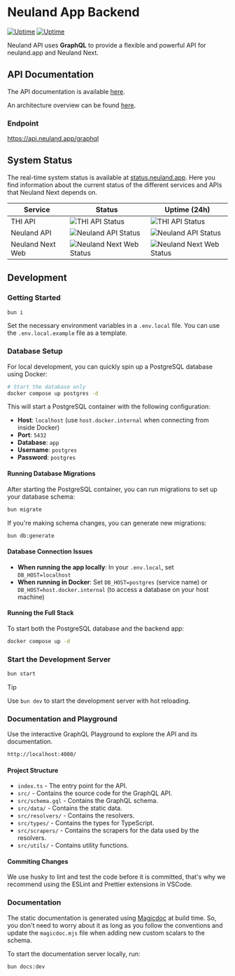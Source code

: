 # Neuland App Backend

[![Uptime](https://status.neuland.app/api/badge/6/uptime/24)](https://status.neuland.app)
[![Uptime](https://status.neuland.app/api/badge/6/avg-response/24)](https://status.neuland.app)

Neuland API uses **GraphQL** to provide a flexible and powerful API for neuland.app and Neuland Next.

## API Documentation

The API documentation is available [here](https://api.neuland.app/).

An architecture overview can be found [here](https://neuland.app/docs/contribute/architecture).

### Endpoint

<https://api.neuland.app/graphql>

## System Status

The real-time system status is available at [status.neuland.app](https://status.neuland.app). Here you find information about the current status of the different services and APIs that Neuland Next depends on.

| Service          | Status                                                                                       | Uptime (24h)                                                                                 |
| ---------------- | -------------------------------------------------------------------------------------------- | -------------------------------------------------------------------------------------------- |
| THI API          | ![THI API Status](https://status.neuland.app/api/badge/9/status?upColor=%2331c753)           | ![THI API Status](https://status.neuland.app/api/badge/9/uptime?upColor=%2331c753)           |
| Neuland API      | ![Neuland API Status](https://status.neuland.app/api/badge/6/status?upColor=%2331c753)       | ![Neuland API Status](https://status.neuland.app/api/badge/6/uptime?upColor=%2331c753)       |
| Neuland Next Web | ![Neuland Next Web Status](https://status.neuland.app/api/badge/27/status?upColor=%2331c753) | ![Neuland Next Web Status](https://status.neuland.app/api/badge/27/uptime?upColor=%2331c753) |

## Development

### Getting Started

```bash
bun i
```

Set the necessary environment variables in a `.env.local` file.
You can use the `.env.local.example` file as a template.

### Database Setup

For local development, you can quickly spin up a PostgreSQL database using Docker:

```bash
# Start the database only
docker compose up postgres -d
```

This will start a PostgreSQL container with the following configuration:

- **Host**: `localhost` (use `host.docker.internal` when connecting from inside Docker)
- **Port**: `5432`
- **Database**: `app`
- **Username**: `postgres`
- **Password**: `postgres`

#### Running Database Migrations

After starting the PostgreSQL container, you can run migrations to set up your database schema:

```bash
bun migrate
```

If you're making schema changes, you can generate new migrations:

```bash
bun db:generate
```

#### Database Connection Issues

- **When running the app locally**: In your `.env.local`, set `DB_HOST=localhost`
- **When running in Docker**: Set `DB_HOST=postgres` (service name) or `DB_HOST=host.docker.internal` (to access a database on your host machine)

#### Running the Full Stack

To start both the PostgreSQL database and the backend app:

```bash
docker compose up -d
```

### Start the Development Server

```bash
bun start
```

> [!TIP]
> Use `bun dev` to start the development server with hot reloading.

### Documentation and Playground

Use the interactive GraphQL Playground to explore the API and its documentation.

```bash
http://localhost:4000/
```

#### Project Structure

- `index.ts` - The entry point for the API.
- `src/` - Contains the source code for the GraphQL API.
- `src/schema.gql` - Contains the GraphQL schema.
- `src/data/` - Contains the static data.
- `src/resolvers/` - Contains the resolvers.
- `src/types/` - Contains the types for TypeScript.
- `src/scrapers/` - Contains the scrapers for the data used by the resolvers.
- `src/utils/` - Contains utility functions.

#### Commiting Changes

We use husky to lint and test the code before it is committed, that's why we recommend using the ESLint and Prettier extensions in VSCode.

### Documentation

The static documentation is generated using [Magicdoc](https://magidoc.js.org/introduction/welcome) at build time.
So, you don't need to worry about it as long as you follow the conventions and update the `magicdoc.mjs` file when adding new custom scalars to the schema.

To start the documentation server locally, run:

```bash
bun docs:dev
```
